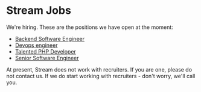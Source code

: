 # Stream Jobs

We're hiring. These are the positions we have open at the moment:

- [Backend Software Engineer](https://angel.co/stream/jobs/80016-backend-software-engineer) 
- [Devops engineer](https://angel.co/stream/jobs/83151-devops-engineer) 
- [Talented PHP Developer](https://angel.co/stream/jobs/80016-backend-software-engineer)
- [Senior Software Engineer](https://angel.co/stream/jobs/80016-backend-software-engineer)

At present, Stream does not work with recruiters. If you are one, please do not contact us. If we do start working with recruiters - don't worry, we'll call you.
